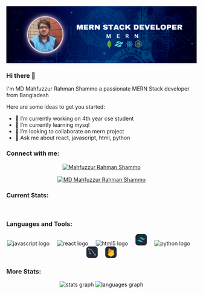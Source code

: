  <img align="center" src="https://raw.githubusercontent.com/Shammo06/Shammo06/main/Navy%20And%20White%20Geometric%20Technology%20%20LinkedIn%20Banner.png"  alt=""  /> 


### Hi there 👋

I'm MD Mahfuzzur Rahman Shammo a passionate MERN Stack developer from Bangladesh

Here are some ideas to get you started:
- 🔭 I’m currently working on 4th year cse student
- 🌱 I’m currently learning mysql
- 👯 I’m looking to collaborate on mern project
- 💬 Ask me about react, javascript, html, python


<h3 align="left">Connect with me:</h3>
<div align="center">
<p><a href="https://www.facebook.com/mahfuzzurrahman.shammo.9/" target="blank"><img align="center" src="https://raw.githubusercontent.com/mir-hussain/mir-hussain/main/images/icons/Facebook.png" alt="Mahfuzzur Rahman Shammo" height="50"  /></a></p>

<p>
<a href="https://www.linkedin.com/in/md-mahfuzzur-rahman-shammo-241978244/" target="blank"><img align="center" src="https://raw.githubusercontent.com/mir-hussain/mir-hussain/main/images/icons/Linkedin.png" alt="MD Mahfuzzur Rahman Shammo" height="50" /></a>
</p>
</div>



###
<h3 align="left">Current Stats:</h3>
<div align="center">
    <img align="center" src="https://github-readme-streak-stats.herokuapp.com/?user=shammo06&&hide_rank=false&show_icons=true&include_all_commits=true&count_private=true&disable_animations=false&theme=dracula&locale=en&hide_border=false"  alt="" height="200" />   
</div>


###
<h3 align="left">Languages and Tools:</h3>
<div align="center">
  <img src="https://cdn.jsdelivr.net/gh/devicons/devicon/icons/javascript/javascript-original.svg" height="30" alt="javascript logo"  />
  <img width="12" />
  <img src="https://cdn.jsdelivr.net/gh/devicons/devicon/icons/react/react-original.svg" height="30" alt="react logo"  />
  <img width="12" />
  <img src="https://cdn.jsdelivr.net/gh/devicons/devicon/icons/html5/html5-original.svg" height="30" alt="html5 logo"  />
  <img width="12" />
  <img src="https://raw.githubusercontent.com/tandpfun/skill-icons/59059d9d1a2c092696dc66e00931cc1181a4ce1f/icons/TailwindCSS-Dark.svg" height="30" alt="csharp logo"  />
  <img width="12" />
  <img src="https://cdn.jsdelivr.net/gh/devicons/devicon/icons/python/python-original.svg" height="30" alt="python logo"  />
  <img width="12" />
  <img src="https://raw.githubusercontent.com/tandpfun/skill-icons/59059d9d1a2c092696dc66e00931cc1181a4ce1f/icons/MySQL-Dark.svg" height="30" alt="csharp logo"  />
  <img width="12" />
  <img src="https://raw.githubusercontent.com/tandpfun/skill-icons/59059d9d1a2c092696dc66e00931cc1181a4ce1f/icons/Firebase-Dark.svg" height="30" alt="csharp logo"  />
</div>

###
<h3 align="left">More Stats:</h3>
<div align="center">
  <img src="https://github-readme-stats.vercel.app/api?username=shammo06&hide_rank=false&show_icons=true&include_all_commits=true&count_private=true&disable_animations=false&theme=dracula&locale=en&hide_border=false" height="200" alt="stats graph"  />
  <img src="https://github-profile-summary-cards.vercel.app/api/cards/repos-per-language?username=shammo06&theme=apprentice" height="200" alt="languages graph"  />
</div>
